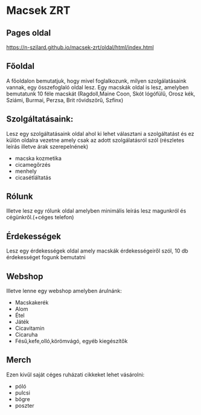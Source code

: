 # Macsek ZRT

## Pages oldal
https://n-szilard.github.io/macsek-zrt/oldal/html/index.html

## Főoldal
A főoldalon bemutatjuk, hogy mivel foglalkozunk, milyen szolgálatásaink vannak, egy összefoglaló oldal lesz. Egy macskák oldal is lesz, amelyben bemutatunk 10 féle macskát (Ragdoll,Maine Coon, Skót lógófülű, Orosz kék, Sziámi, Burmai, Perzsa, Brit rövidszörű, Szfinx)

## Szolgáltatásaink:
Lesz egy szolgáltatásaink oldal ahol ki lehet választani a szolgáltatást és ez külön oldalra vezetne amely csak az adott szolgálatásról szól (részletes leírás illetve árak szerepelnének)


- macska kozmetika
- cicamegőrzés
- menhely
- cicasétláltatás

## Rólunk
Illetve lesz egy rólunk oldal amelyben minimális leírás lesz magunkról és cégünkről.(+céges telefon)

## Érdekességek
Lesz egy érdekességek oldal amely macskák érdekességeiről szól, 10 db érdekességet fogunk bemutatni

## Webshop
Illetve lenne egy webshop amelyben árulnánk:
- Macskakerék
- Alom
- Étel
- Játék
- Cicavitamin
- Cicaruha
- Fésű,kefe,olló,körömvágó, egyéb kiegészítők

## Merch
Ezen kivűl saját céges ruházati cikkeket lehet vásárolni:
- póló
- pulcsi
- bögre
- poszter
